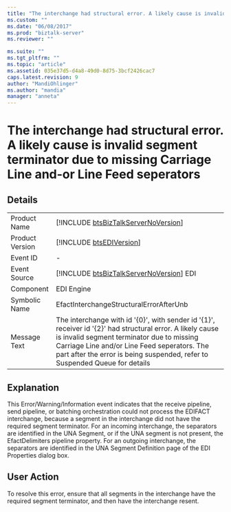```yaml
---
title: "The interchange had structural error. A likely cause is invalid segment terminator due to missing Carriage Line and-or Line Feed seperators | Microsoft Docs"
ms.custom: ""
ms.date: "06/08/2017"
ms.prod: "biztalk-server"
ms.reviewer: ""

ms.suite: ""
ms.tgt_pltfrm: ""
ms.topic: "article"
ms.assetid: 035e37d5-d4a8-49d0-8d75-3bcf2426cac7
caps.latest.revision: 9
author: "MandiOhlinger"
ms.author: "mandia"
manager: "anneta"
---
```

# The interchange had structural error. A likely cause is invalid segment terminator due to missing Carriage Line and-or Line Feed seperators
## Details  
  
|                 |                                                                                                                                                                                                                                                                                       |
|-----------------|---------------------------------------------------------------------------------------------------------------------------------------------------------------------------------------------------------------------------------------------------------------------------------------|
|  Product Name   |                                                                                                  [!INCLUDE [btsBizTalkServerNoVersion](../includes/btsbiztalkservernoversion-md.md)]                                                                                                  |
| Product Version |                                                                                                              [!INCLUDE [btsEDIVersion](../includes/btsediversion-md.md)]                                                                                                              |
|    Event ID     |                                                                                                                                           -                                                                                                                                           |
|  Event Source   |                                                                                                [!INCLUDE [btsBizTalkServerNoVersion](../includes/btsbiztalkservernoversion-md.md)] EDI                                                                                                |
|    Component    |                                                                                                                                      EDI Engine                                                                                                                                       |
|  Symbolic Name  |                                                                                                                        EfactInterchangeStructuralErrorAfterUnb                                                                                                                        |
|  Message Text   | The interchange with id '{0}', with sender id '{1}', receiver id '{2}' had structural error. A likely cause is invalid segment terminator due to missing Carriage Line and/or Line Feed seperators. The part after the error is being suspended, refer to Suspended Queue for details |
  
## Explanation  
 This Error/Warning/Information event indicates that the receive pipeline, send pipeline, or batching orchestration could not process the EDIFACT interchange, because a segment in the interchange did not have the required segment terminator. For an incoming interchange, the separators are identified in the UNA Segment, or if the UNA segment is not present, the EfactDelimiters pipeline property. For an outgoing interchange, the separators are identified in the UNA Segment Definition page of the EDI Properties dialog box.  
  
## User Action  
 To resolve this error, ensure that all segments in the interchange have the required segment terminator, and then have the interchange resent.